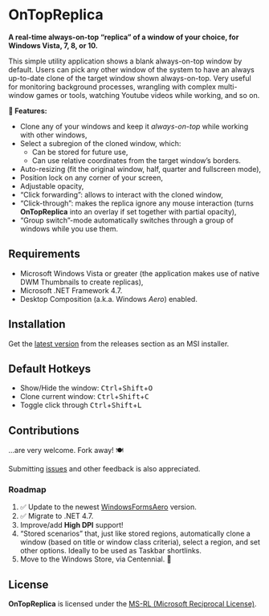 # OnTopReplica

**A real-time always-on-top “replica” of a window of your choice, for Windows Vista, 7, 8, or 10.**

This simple utility application shows a blank always-on-top window by default.
Users can pick any other window of the system to have an always up-to-date clone of the target window shown always-on-top.
Very useful for monitoring background processes, wrangling with complex multi-window games or tools, watching Youtube videos while working, and so on.

**📢 Features:**

* Clone any of your windows and keep it *always-on-top* while working with other windows,
* Select a subregion of the cloned window, which:
  * Can be stored for future use,
  * Can use relative coordinates from the target window’s borders.
* Auto-resizing (fit the original window, half, quarter and fullscreen mode),
* Position lock on any corner of your screen,
* Adjustable opacity,
* “Click forwarding”: allows to interact with the cloned window,
* “Click-through”: makes the replica ignore any mouse interaction (turns **OnTopReplica** into an overlay if set together with partial opacity),
* “Group switch”-mode automatically switches through a group of windows while you use them.

## Requirements

* Microsoft Windows Vista or greater (the application makes use of native DWM&nbsp;Thumbnails to create replicas),
* Microsoft .NET Framework 4.7.
* Desktop Composition (a.k.a. Windows *Aero*) enabled.

## Installation

Get the [latest version](https://github.com/BourbonCrow/OnTopReplica/releases) from the releases section as an MSI&nbsp;installer.

## Default Hotkeys

* Show/Hide the window:
<kbd>Ctrl</kbd>+<kbd>Shift</kbd>+<kbd>O</kbd>
* Clone current window:
<kbd>Ctrl</kbd>+<kbd>Shift</kbd>+<kbd>C</kbd>
* Toggle click through
<kbd>Ctrl</kbd>+<kbd>Shift</kbd>+<kbd>L</kbd>

## Contributions

…are very welcome. Fork away! 🍽️

Submitting [issues](https://github.com/BourbonCrow/OnTopReplica/issues) and other feedback is also appreciated.

### Roadmap

1. ✅&nbsp;Update to the newest [WindowsFormsAero](https://github.com/LorenzCK/WindowsFormsAero) version.
1. ✅&nbsp;Migrate to .NET 4.7.
1. Improve/add **High DPI** support!
1. “Stored scenarios” that, just like stored regions, automatically clone a window (based on title or window class criteria), select a region, and set other options. Ideally to be used as Taskbar shortlinks.
1. Move to the Windows Store, via Centennial. 🤞

## License

**OnTopReplica** is licensed under the [MS-RL (Microsoft Reciprocal License)](https://github.com/LorenzCK/OnTopReplica/blob/master/LICENSE).

